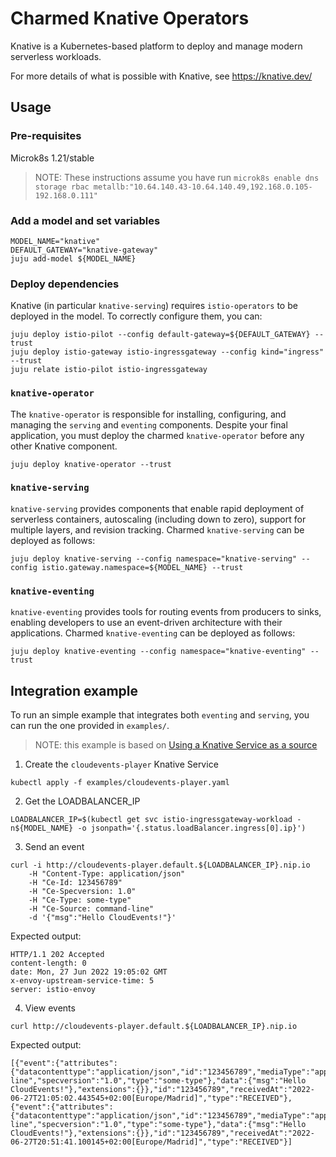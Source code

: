 # Charmed Knative Operators

Knative is a Kubernetes-based platform to deploy and manage modern serverless workloads.

For more details of what is possible with Knative, see https://knative.dev/

## Usage

### Pre-requisites

Microk8s 1.21/stable
>NOTE: These instructions assume you have run `microk8s enable dns storage rbac metallb:"10.64.140.43-10.64.140.49,192.168.0.105-192.168.0.111"`

### Add a model and set variables

```
MODEL_NAME="knative"
DEFAULT_GATEWAY="knative-gateway"
juju add-model ${MODEL_NAME}
```

### Deploy dependencies

Knative (in particular `knative-serving`) requires `istio-operators` to be deployed in the model. To correctly configure them, you can:

```
juju deploy istio-pilot --config default-gateway=${DEFAULT_GATEWAY} --trust
juju deploy istio-gateway istio-ingressgateway --config kind="ingress" --trust
juju relate istio-pilot istio-ingressgateway
```

### `knative-operator`

The `knative-operator` is responsible for installing, configuring, and managing the `serving` and `eventing` components. Despite your final application, you must deploy the charmed `knative-operator` before any other Knative component.

```
juju deploy knative-operator --trust
```

### `knative-serving`

`knative-serving` provides components that enable rapid deployment of serverless containers, autoscaling (including down to zero), support for multiple layers, and revision tracking. Charmed `knative-serving` can be deployed as follows:

```
juju deploy knative-serving --config namespace="knative-serving" --config istio.gateway.namespace=${MODEL_NAME} --trust
```

### `knative-eventing`

`knative-eventing` provides tools for routing events from producers to sinks, enabling developers to use an event-driven architecture with their applications. Charmed `knative-eventing` can be deployed as follows:

```
juju deploy knative-eventing --config namespace="knative-eventing" --trust
```

## Integration example

To run an simple example that integrates both `eventing` and `serving`, you can run the one provided in `examples/`.

> NOTE: this example is based on [Using a Knative Service as a source](https://knative.dev/docs/getting-started/first-source/#sending-an-event)

1. Create the `cloudevents-player` Knative Service

```
kubectl apply -f examples/cloudevents-player.yaml
```

2. Get the LOADBALANCER_IP

```
LOADBALANCER_IP=$(kubectl get svc istio-ingressgateway-workload -n${MODEL_NAME} -o jsonpath='{.status.loadBalancer.ingress[0].ip}')
```

3. Send an event

```
curl -i http://cloudevents-player.default.${LOADBALANCER_IP}.nip.io
    -H "Content-Type: application/json"
    -H "Ce-Id: 123456789"
    -H "Ce-Specversion: 1.0"
    -H "Ce-Type: some-type"
    -H "Ce-Source: command-line"
    -d '{"msg":"Hello CloudEvents!"}'
```

Expected output:

```
HTTP/1.1 202 Accepted
content-length: 0
date: Mon, 27 Jun 2022 19:05:02 GMT
x-envoy-upstream-service-time: 5
server: istio-envoy
```

4. View events

```
curl http://cloudevents-player.default.${LOADBALANCER_IP}.nip.io
```

Expected output:

```
[{"event":{"attributes":{"datacontenttype":"application/json","id":"123456789","mediaType":"application/json","source":"command-line","specversion":"1.0","type":"some-type"},"data":{"msg":"Hello CloudEvents!"},"extensions":{}},"id":"123456789","receivedAt":"2022-06-27T21:05:02.443545+02:00[Europe/Madrid]","type":"RECEIVED"},{"event":{"attributes":{"datacontenttype":"application/json","id":"123456789","mediaType":"application/json","source":"command-line","specversion":"1.0","type":"some-type"},"data":{"msg":"Hello CloudEvents!"},"extensions":{}},"id":"123456789","receivedAt":"2022-06-27T20:51:41.100145+02:00[Europe/Madrid]","type":"RECEIVED"}]
```
